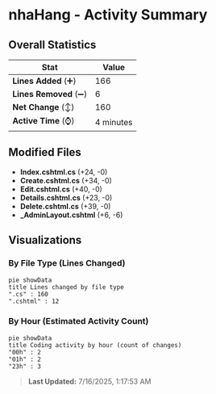 # nhaHang - Activity Summary 

## Overall Statistics

| Stat                   | Value                                                             |
| ---------------------- | ----------------------------------------------------------------- |
| **Lines Added** (➕)   | 166                                          |
| **Lines Removed** (➖) | 6                                        |
| **Net Change** (↕)    | 160                |
| **Active Time** (⌚)   | 4 minutes |


## Modified Files
- **Index.cshtml.cs** (+24, -0)
- **Create.cshtml.cs** (+34, -0)
- **Edit.cshtml.cs** (+40, -0)
- **Details.cshtml.cs** (+23, -0)
- **Delete.cshtml.cs** (+39, -0)
- **_AdminLayout.cshtml** (+6, -6)

## Visualizations

### By File Type (Lines Changed)

```mermaid
pie showData
title Lines changed by file type
".cs" : 160
".cshtml" : 12
```

### By Hour (Estimated Activity Count)

```mermaid
pie showData
title Coding activity by hour (count of changes)
"00h" : 2
"01h" : 2
"23h" : 3
```


> **Last Updated:** 7/16/2025, 1:17:53 AM